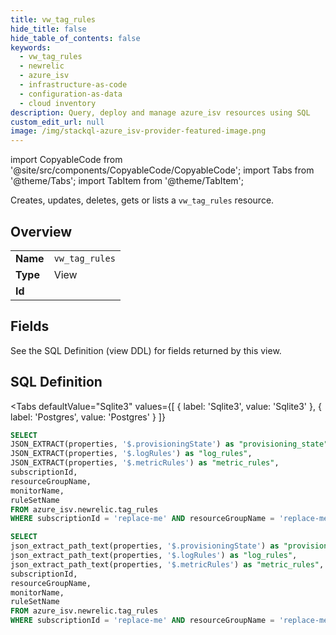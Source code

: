 ```yaml
--- 
title: vw_tag_rules
hide_title: false
hide_table_of_contents: false
keywords:
  - vw_tag_rules
  - newrelic
  - azure_isv
  - infrastructure-as-code
  - configuration-as-data
  - cloud inventory
description: Query, deploy and manage azure_isv resources using SQL
custom_edit_url: null
image: /img/stackql-azure_isv-provider-featured-image.png
---
```


import CopyableCode from '@site/src/components/CopyableCode/CopyableCode';
import Tabs from '@theme/Tabs';
import TabItem from '@theme/TabItem';

Creates, updates, deletes, gets or lists a <code>vw_tag_rules</code> resource.

## Overview
<table><tbody>
<tr><td><b>Name</b></td><td><code>vw_tag_rules</code></td></tr>
<tr><td><b>Type</b></td><td>View</td></tr>
<tr><td><b>Id</b></td><td><CopyableCode code="azure_isv.newrelic.vw_tag_rules" /></td></tr>
</tbody></table>

## Fields

See the SQL Definition (view DDL) for fields returned by this view.

## SQL Definition

<Tabs
defaultValue="Sqlite3"
values={[
{ label: 'Sqlite3', value: 'Sqlite3' },
{ label: 'Postgres', value: 'Postgres' }
]}
>
<TabItem value="Sqlite3">

```sql
SELECT
JSON_EXTRACT(properties, '$.provisioningState') as "provisioning_state",
JSON_EXTRACT(properties, '$.logRules') as "log_rules",
JSON_EXTRACT(properties, '$.metricRules') as "metric_rules",
subscriptionId,
resourceGroupName,
monitorName,
ruleSetName
FROM azure_isv.newrelic.tag_rules
WHERE subscriptionId = 'replace-me' AND resourceGroupName = 'replace-me' AND monitorName = 'replace-me';
```

</TabItem>
<TabItem value="Postgres">

```sql
SELECT
json_extract_path_text(properties, '$.provisioningState') as "provisioning_state",
json_extract_path_text(properties, '$.logRules') as "log_rules",
json_extract_path_text(properties, '$.metricRules') as "metric_rules",
subscriptionId,
resourceGroupName,
monitorName,
ruleSetName
FROM azure_isv.newrelic.tag_rules
WHERE subscriptionId = 'replace-me' AND resourceGroupName = 'replace-me' AND monitorName = 'replace-me';
```

</TabItem>
</Tabs>
